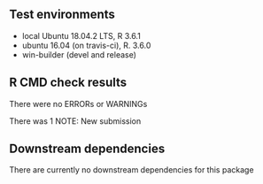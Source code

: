 ##  Test environments
* local Ubuntu 18.04.2 LTS, R 3.6.1
* ubuntu 16.04 (on travis-ci), R. 3.6.0
* win-builder (devel and release)

## R CMD check results
There were no ERRORs or WARNINGs

There was 1 NOTE:
  New submission
  
## Downstream dependencies
There are currently no downstream dependencies for this package
